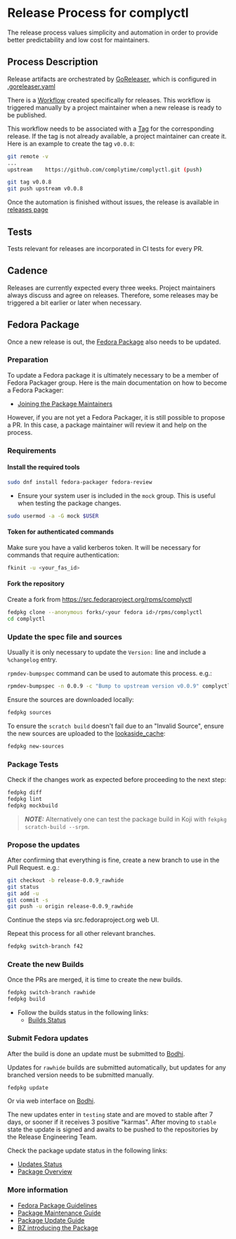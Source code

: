 # Release Process for complyctl

The release process values simplicity and automation in order to provide better predictability and low cost for maintainers.

## Process Description

Release artifacts are orchestrated by [GoReleaser](https://goreleaser.com/), which is configured in [.goreleaser.yaml](https://github.com/complytime/complyctl/blob/main/.goreleaser.yaml)

There is a [Workflow](https://github.com/complytime/complyctl/blob/main/.github/workflows/release.yml) created specifically for releases. This workflow is triggered manually by a project maintainer when a new release is ready to be published.

This workflow needs to be associated with a [Tag](https://github.com/complytime/complyctl/tags) for the corresponding release. If the tag is not already available, a project maintainer can create it. Here is an example to create the tag `v0.0.8`:

```bash
git remote -v
...
upstream	https://github.com/complytime/complyctl.git (push)
```

```bash
git tag v0.0.8
git push upstream v0.0.8
```

Once the automation is finished without issues, the release is available in [releases page](https://github.com/complytime/complyctl/releases)

## Tests

Tests relevant for releases are incorporated in CI tests for every PR.

## Cadence

Releases are currently expected every three weeks. Project maintainers always discuss and agree on releases. Therefore, some releases may be triggered a bit earlier or later when necessary.

## Fedora Package

Once a new release is out, the [Fedora Package](https://src.fedoraproject.org/rpms/complyctl) also needs to be updated.

### Preparation

To update a Fedora package it is ultimately necessary to be a member of Fedora Packager group.
Here is the main documentation on how to become a Fedora Packager:
- [Joining the Package Maintainers](https://docs.fedoraproject.org/en-US/package-maintainers/Joining_the_Package_Maintainers/)

However, if you are not yet a Fedora Packager, it is still possible to propose a PR.
In this case, a package maintainer will review it and help on the process.

### Requirements

#### Install the required tools

```bash
sudo dnf install fedora-packager fedora-review
```
- Ensure your system user is included in the `mock` group. This is useful when testing the package changes.
```bash
sudo usermod -a -G mock $USER
```

#### Token for authenticated commands

Make sure you have a valid kerberos token. It will be necessary for commands that require authentication:
```bash
fkinit -u <your_fas_id>
```

#### Fork the repository

Create a fork from https://src.fedoraproject.org/rpms/complyctl

```bash
fedpkg clone --anonymous forks/<your fedora id>/rpms/complyctl
cd complyctl
```

### Update the spec file and sources

Usually it is only necessary to update the `Version:` line and include a `%changelog` entry.

`rpmdev-bumpspec` command can be used to automate this process. e.g.:
```bash
rpmdev-bumpspec -n 0.0.9 -c "Bump to upstream version v0.0.9" complyctl.spec
```

Ensure the sources are downloaded locally:
```bash
fedpkg sources
```

To ensure the `scratch build` doesn't fail due to an "Invalid Source", ensure the new sources are uploaded to the [lookaside_cache](https://docs.fedoraproject.org/en-US/package-maintainers/Package_Maintenance_Guide/#upload_new_source_files):
```bash
fedpkg new-sources
```

### Package Tests

Check if the changes work as expected before proceeding to the next step:
```bash
fedpkg diff
fedpkg lint
fedpkg mockbuild
```
> **_NOTE:_** Alternatively one can test the package build in Koji with `fekpkg scratch-build --srpm`.

### Propose the updates

After confirming that everything is fine, create a new branch to use in the Pull Request. e.g.:
```bash
git checkout -b release-0.0.9_rawhide
git status
git add -u
git commit -s
git push -u origin release-0.0.9_rawhide
```
Continue the steps via src.fedoraproject.org web UI.

Repeat this process for all other relevant branches.

```bash
fedpkg switch-branch f42
```

### Create the new Builds

Once the PRs are merged, it is time to create the new builds.

```bash
fedpkg switch-branch rawhide
fedpkg build
```
- Follow the builds status in the following links:
    - [Builds Status](https://koji.fedoraproject.org/koji/packageinfo?packageID=42298)

### Submit Fedora updates

After the build is done an update must be submitted to [Bodhi](https://bodhi.fedoraproject.org).

Updates for `rawhide` builds are submitted automatically, but updates for any branched version needs to be submitted manually.
```bash
fedpkg update
```
Or via web interface on [Bodhi](https://bodhi.fedoraproject.org).

The new updates enter in `testing` state and are moved to stable after 7 days, or sooner if it receives 3 positive "karmas".
After moving to `stable` state the update is signed and awaits to be pushed to the repositories by the Release Engineering Team.

Check the package update status in the following links:
  - [Updates Status](https://bodhi.fedoraproject.org/updates/?packages=complyctl)
  - [Package Overview](https://src.fedoraproject.org/rpms/complyctl)

### More information
- [Fedora Package Guidelines](https://docs.fedoraproject.org/en-US/packaging-guidelines/)
- [Package Maintenance Guide](https://docs.fedoraproject.org/en-US/package-maintainers/Package_Maintenance_Guide)
- [Package Update Guide](https://docs.fedoraproject.org/en-US/package-maintainers/Package_Update_Guide/)
- [BZ introducing the Package](https://bugzilla.redhat.com/show_bug.cgi?id=2375155)

